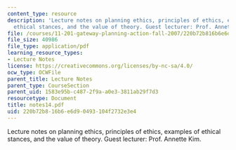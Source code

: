 ```yaml
---
content_type: resource
description: 'Lecture notes on planning ethics, principles of ethics, examples of
  ethical stances, and the value of theory. Guest lecturer: Prof. Annette Kim.'
file: /courses/11-201-gateway-planning-action-fall-2007/220b72b816b6e6d90493104f2732e3e4_notes14.pdf
file_size: 40986
file_type: application/pdf
learning_resource_types:
- Lecture Notes
license: https://creativecommons.org/licenses/by-nc-sa/4.0/
ocw_type: OCWFile
parent_title: Lecture Notes
parent_type: CourseSection
parent_uid: 1583e95b-c487-2f9a-a0e3-3811ab29f7d3
resourcetype: Document
title: notes14.pdf
uid: 220b72b8-16b6-e6d9-0493-104f2732e3e4
---
```

Lecture notes on planning ethics, principles of ethics, examples of ethical stances, and the value of theory. Guest lecturer: Prof. Annette Kim.